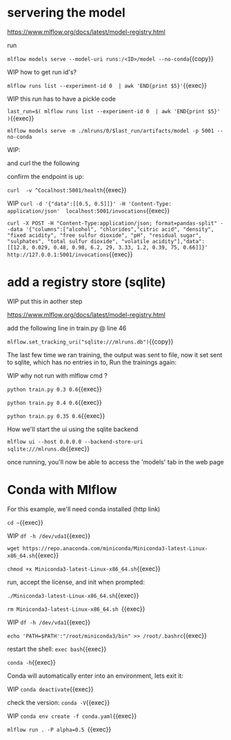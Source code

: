 
# servering the model

https://www.mlflow.org/docs/latest/model-registry.html

run

`mlflow models serve --model-uri runs:/<ID>/model --no-conda`{{copy}}

WIP how to get run id's?

`mlflow runs list --experiment-id 0  | awk 'END{print $5}'`{{exec}}

WIP this run has to have a pickle code

`last_run=$( mlflow runs list --experiment-id 0  | awk 'END{print $5}' )`{{exec}}

`mlflow models serve -m ./mlruns/0/$last_run/artifacts/model -p 5001 --no-conda`

WIP: 

and curl the the following

confirm the endpoint is up:

`curl  -v ^Cocalhost:5001/health`{{exec}}

WIP `curl -d '{"data":[[0.5, 0.5]]}' -H 'Content-Type: application/json'  localhost:5001/invocations`{{exec}}


`curl -X POST -H "Content-Type:application/json; format=pandas-split" --data '{"columns":["alcohol", "chlorides","citric acid", "density", "fixed acidity", "free sulfur dioxide", "pH", "residual sugar", "sulphates", "total sulfur dioxide", "volatile acidity"],"data":[[12.8, 0.029, 0.48, 0.98, 6.2, 29, 3.33, 1.2, 0.39, 75, 0.66]]}' http://127.0.0.1:5001/invocations`{{exec}}


# add a  registry store (sqlite)

WIP put this in aother step

https://www.mlflow.org/docs/latest/model-registry.html

add the following line in train.py @ line 46

`mlflow.set_tracking_uri("sqlite:///mlruns.db")`{{copy}}

The last few time we ran training, the output was sent to file, now it set sent to sqlite, which has no entries in to, Run the trainings again:


WIP why not run with mlflow cmd ?

`python train.py 0.3 0.6`{{exec}}

`python train.py 0.4 0.6`{{exec}}

`python train.py 0.35 0.6`{{exec}}


How we'll start the ui using the sqlite backend

`mlflow ui --host 0.0.0.0 --backend-store-uri sqlite:///mlruns.db`{{exec}}

once running, you'll now be able to access the 'models' tab in the web page



# Conda with Mlflow


For this example, we'll need conda installed (http link)

`cd ~`{{exec}}

WIP `df -h /dev/vda1`{{exec}}

`wget https://repo.anaconda.com/miniconda/Miniconda3-latest-Linux-x86_64.sh`{{exec}}

`chmod +x Miniconda3-latest-Linux-x86_64.sh`{{exec}}

run, accept the license, and init when prompted:

`./Miniconda3-latest-Linux-x86_64.sh`{{exec}}

`rm Miniconda3-latest-Linux-x86_64.sh `{{exec}}

WIP `df -h /dev/vda1`{{exec}}

`echo 'PATH=$PATH':"/root/miniconda3/bin" >> /root/.bashrc`{{exec}}

restart the shell: `exec bash`{{exec}}

`conda -h`{{exec}}

Conda will automatically enter into an environment, lets exit it:

WIP `conda deactivate`{{exec}}

check the version: `conda -V`{{exec}}

WIP `conda env create -f conda.yaml`{{exec}}


`mlflow run . -P alpha=0.5 `{{exec}}

